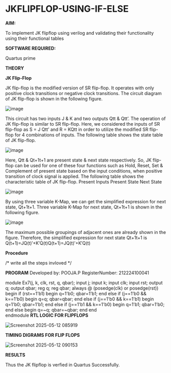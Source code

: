 # JKFLIPFLOP-USING-IF-ELSE

**AIM:** 

To implement  JK flipflop using verilog and validating their functionality using their functional tables

**SOFTWARE REQUIRED:**

Quartus prime

**THEORY**

**JK Flip-Flop**

JK flip-flop is the modified version of SR flip-flop. It operates with only positive clock transitions or negative clock transitions. The circuit diagram of JK flip-flop is shown in the following figure.

![image](https://github.com/naavaneetha/JKFLIPFLOP-USING-IF-ELSE/assets/154305477/a649c30b-232b-4558-b188-fd6c09845180)


This circuit has two inputs J & K and two outputs Qtt & Qtt’. The operation of JK flip-flop is similar to SR flip-flop. Here, we considered the inputs of SR flip-flop as S = J Qtt’ and R = KQtt in order to utilize the modified SR flip-flop for 4 combinations of inputs. The following table shows the state table of JK flip-flop.

![image](https://github.com/naavaneetha/JKFLIPFLOP-USING-IF-ELSE/assets/154305477/c4360742-e8a8-4937-b089-c46c0433f9a3)

 
Here, Qtt & Qt+1t+1 are present state & next state respectively. So, JK flip-flop can be used for one of these four functions such as Hold, Reset, Set & Complement of present state based on the input conditions, when positive transition of clock signal is applied. The following table shows the characteristic table of JK flip-flop. Present Inputs Present State Next State
 
![image](https://github.com/naavaneetha/JKFLIPFLOP-USING-IF-ELSE/assets/154305477/6c275261-a6d5-4c37-a3a7-1e88ca11c4cd)

By using three variable K-Map, we can get the simplified expression for next state, Qt+1t+1. Three variable K-Map for next state, Qt+1t+1 is shown in the following figure.
 
![image](https://github.com/naavaneetha/JKFLIPFLOP-USING-IF-ELSE/assets/154305477/5174f41b-0ce0-4329-a372-6d1943ea6673)

The maximum possible groupings of adjacent ones are already shown in the figure. Therefore, the simplified expression for next state Qt+1t+1 is Q(t+1)=JQ(t)′+K′Q(t)Q(t+1)=JQ(t)′+K′Q(t)

**Procedure**

/* write all the steps invloved */

**PROGRAM**
 Developed by: POOJA.P  RegisterNumber: 212224100041

module Ex7(j, k, clk, rst, q, qbar);
    input j;
    input k;
    input clk;
    input rst;
    output q;
    output qbar;
     reg q;
     reg qbar;
     always @ (posedge(clk) or posedge(rst))  begin
     if (rst==1'b1)
     begin
     q=1'b0;
     qbar=1'b1;
     end
     else if (j==1'b0 && k==1'b0)
     begin
     q=q;
     qbar=qbar;
     end
     else if (j==1'b0 && k==1'b1)
     begin
     q=1'b0;
     qbar=1'b1;
     end
     else if (j==1'b1 && k==1'b0)
     begin
     q=1'b1;
     qbar=1'b0;
     end
     else
     begin
     q=~q;
     qbar=~qbar;
     end
     end    
     endmodule
**RTL LOGIC FOR FLIPFLOPS**

![Screenshot 2025-05-12 085919](https://github.com/user-attachments/assets/d735ed45-18f3-42a0-9147-d0dbac00091a)


**TIMING DIGRAMS FOR FLIP FLOPS**

![Screenshot 2025-05-12 090153](https://github.com/user-attachments/assets/67986de1-d255-457d-9014-77fa67407661)

**RESULTS**

Thus the JK flipflop is verfied in Quartus Successfully.
